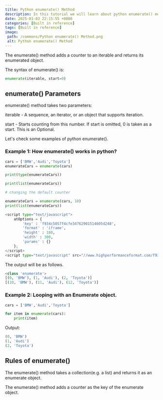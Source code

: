 ```yaml
---
title: Python enumerate() Method
description: In this tutorial we will learn about python enumerate() method and its uses.
date: 2025-01-03 22:15:55 +0800
categories: [Built in reference]
tags: [Built in reference]
image:
 path: /commons/Python enumerate() Method.png
 alt: Python enumerate() Method
---
```


The enumerate() method adds a counter to an iterable and returns its enumerated object.

The syntax of enumerate() is:

```python
enumerate(iterable, start=0)

```

## enumerate() Parameters

<script type="text/javascript">
	atOptions = {
		'key' : 'f934c5057f4cfe34762901514605d248',
		'format' : 'iframe',
		'height' : 180,
		'width' : 300,
		'params' : {}
	};
</script>
<script type="text/javascript" src="//www.highperformanceformat.com/f934c5057f4cfe34762901514605d248/invoke.js"></script>
enumerate() method takes two parameters:
<script type="text/javascript">
	atOptions = {
		'key' : 'f934c5057f4cfe34762901514605d248',
		'format' : 'iframe',
		'height' : 180,
		'width' : 300,
		'params' : {}
	};
</script>
<script type="text/javascript" src="//www.highperformanceformat.com/f934c5057f4cfe34762901514605d248/invoke.js"></script>

iterable \- A sequence, an iterator, or an object that supports iteration.

start \- Starts counting from this number. If start is omitted, 0 is taken as a start. This is an Optional.

Let's check some examples of python enumerate().

### Example 1: How enumerate() works in python?

```python
cars = ['BMW','Audi','Toyota']
enumerateCars = enumerate(cars)

print(type(enumerateCars))

print(list(enumerateCars))

# changing the default counter

enumerateCars = enumerate(cars, 10)
print(list(enumerateCars))

<script type="text/javascript">
	atOptions = {
		'key' : 'f934c5057f4cfe34762901514605d248',
		'format' : 'iframe',
		'height' : 180,
		'width' : 300,
		'params' : {}
	};
</script>
<script type="text/javascript" src="//www.highperformanceformat.com/f934c5057f4cfe34762901514605d248/invoke.js"></script>
```
The output will be as follows.

```python
<class 'enumerate'>
[(0, 'BMW'), (1, 'Audi'), (2, 'Toyota')]
[(10, 'BMW'), (11, 'Audi'), (12, 'Toyota')]

```

### 

### Example 2: Looping with an Enumerate object.

```python
cars = ['BMW','Audi','Toyota']

for item in enumerate(cars):
    print(item)

```

Output:

```python
(0, 'BMW')
(1, 'Audi')
(2, 'Toyota')

```

## Rules of enumerate()

The enumerate() method takes a collection(e.g. a list) and returns it as an enumerate object.

The enumerate() method adds a counter as the key of the enumerate object.